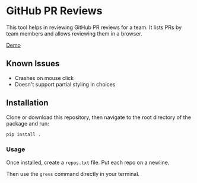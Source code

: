 # GitHub PR Reviews

This tool helps in reviewing GitHub PR reviews for a team. It lists PRs by team members and allows reviewing them in a browser.



[Demo](https://drive.google.com/file/d/1E5S_Rpw5yGHtT3Qnpz2O4T7-oNHRH_NO/view?usp=drive_link)

## Known Issues

- Crashes on mouse click
- Doesn't support partial styling in choices


## Installation

Clone or download this repository, then navigate to the root directory of the package and run:

```bash
pip install .
```


### Usage

Once installed, create a `repos.txt` file. Put each repo on a newline.

Then use the `grevs` command directly in your terminal.
